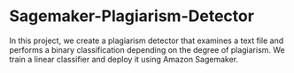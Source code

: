 # Sagemaker-Plagiarism-Detector

In this project, we create a plagiarism detector that examines a text file and performs a binary classification depending on the degree of plagiarism. We train a linear classifier and deploy it using Amazon Sagemaker.
